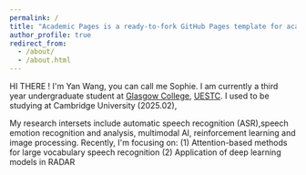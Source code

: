 ```yaml
---
permalink: /
title: "Academic Pages is a ready-to-fork GitHub Pages template for academic personal websites"
author_profile: true
redirect_from: 
  - /about/
  - /about.html
---
```


HI THERE ! I'm Yan Wang, you can call me Sophie. I am currently a third year undergraduate student at [Glasgow College](https://www.gla.uestc.edu.cn/english/Home.htm), [UESTC](https://en.uestc.edu.cn/). I used to be studying at Cambridge University (2025.02), 

My research intersets include automatic speech recognition (ASR),speech emotion recognition and analysis, multimodal AI, reinforcement learning and image processing. Recently, I'm focusing on:
(1) Attention-based methods for large vocabulary speech recognition
(2) Application of deep learning models in RADAR





